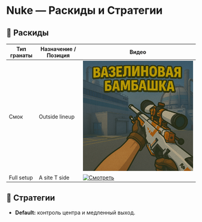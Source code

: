 # Nuke — Раскиды и Стратегии

## 🧨 Раскиды

| Тип гранаты | Назначение / Позиция         | Видео |
|-------------|------------------------------|-------|
| Смок        | Outside lineup               | [![Смотреть](assets/bambashka.png)](https://www.youtube.com/shorts/XsW2IyIreAw) |
| Full setup  | A site T side                | [![Смотреть](https://img.youtube.com/vi/lDaFxIuP9Qs/0.jpg)](https://www.youtube.com/shorts/lDaFxIuP9Qs) |


## 📌 Стратегии

- **Default:** контроль центра и медленный выход.

